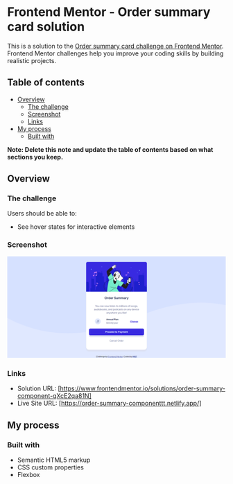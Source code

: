 # Frontend Mentor - Order summary card solution

This is a solution to the [Order summary card challenge on Frontend Mentor](https://www.frontendmentor.io/challenges/order-summary-component-QlPmajDUj). Frontend Mentor challenges help you improve your coding skills by building realistic projects. 

## Table of contents

- [Overview](#overview)
  - [The challenge](#the-challenge)
  - [Screenshot](#screenshot)
  - [Links](#links)
- [My process](#my-process)
  - [Built with](#built-with)



**Note: Delete this note and update the table of contents based on what sections you keep.**

## Overview

### The challenge

Users should be able to:

- See hover states for interactive elements

### Screenshot

![](Frontend-Mentor-Order-summary-card.png)


### Links

- Solution URL: [https://www.frontendmentor.io/solutions/order-summary-component-qXcE2qa81N]
- Live Site URL: [https://order-summary-componenttt.netlify.app/]

## My process

### Built with

- Semantic HTML5 markup
- CSS custom properties
- Flexbox



